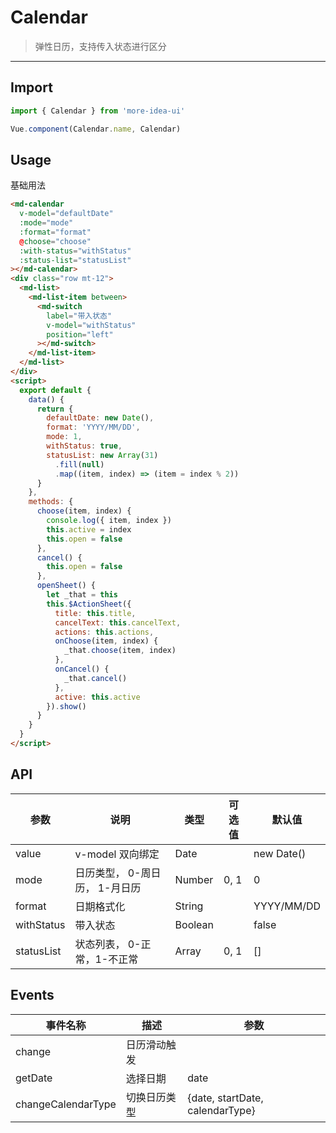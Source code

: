 <!--
 * @Descripttion:
 * @version:
 * @Author: lizt
 * @Date: 2021-01-08 15:14:21
 * @LastEditors: lizt
 * @LastEditTime: 2021-01-14 15:21:40
-->

# Calendar

> 弹性日历，支持传入状态进行区分

---

## Import

```javascript
import { Calendar } from 'more-idea-ui'

Vue.component(Calendar.name, Calendar)
```

## Usage

基础用法

```html
<md-calendar
  v-model="defaultDate"
  :mode="mode"
  :format="format"
  @choose="choose"
  :with-status="withStatus"
  :status-list="statusList"
></md-calendar>
<div class="row mt-12">
  <md-list>
    <md-list-item between>
      <md-switch
        label="带入状态"
        v-model="withStatus"
        position="left"
      ></md-switch>
    </md-list-item>
  </md-list>
</div>
<script>
  export default {
    data() {
      return {
        defaultDate: new Date(),
        format: 'YYYY/MM/DD',
        mode: 1,
        withStatus: true,
        statusList: new Array(31)
          .fill(null)
          .map((item, index) => (item = index % 2))
      }
    },
    methods: {
      choose(item, index) {
        console.log({ item, index })
        this.active = index
        this.open = false
      },
      cancel() {
        this.open = false
      },
      openSheet() {
        let _that = this
        this.$ActionSheet({
          title: this.title,
          cancelText: this.cancelText,
          actions: this.actions,
          onChoose(item, index) {
            _that.choose(item, index)
          },
          onCancel() {
            _that.cancel()
          },
          active: this.active
        }).show()
      }
    }
  }
</script>
```

## API

| 参数       | 说明                           | 类型    | 可选值 | 默认值     |
| ---------- | ------------------------------ | ------- | ------ | ---------- |
| value      | v-model 双向绑定               | Date    |        | new Date() |
| mode       | 日历类型， 0-周日历， 1-月日历 | Number  | 0, 1   | 0          |
| format     | 日期格式化                     | String  |        | YYYY/MM/DD |
| withStatus | 带入状态                       | Boolean |        | false      |
| statusList | 状态列表， 0-正常，1-不正常    | Array   | 0, 1   | []         |

## Events

| 事件名称           | 描述         | 参数                            |
| ------------------ | ------------ | ------------------------------- |
| change             | 日历滑动触发 |                                 |
| getDate            | 选择日期     | date                            |
| changeCalendarType | 切换日历类型 | {date, startDate, calendarType} |
